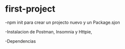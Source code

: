 # first-project

-npm init para crear un projecto nuevo y un Package.sjon

-Instalacion de Postman, Insomnia y Httpie, 

-Dependencias
